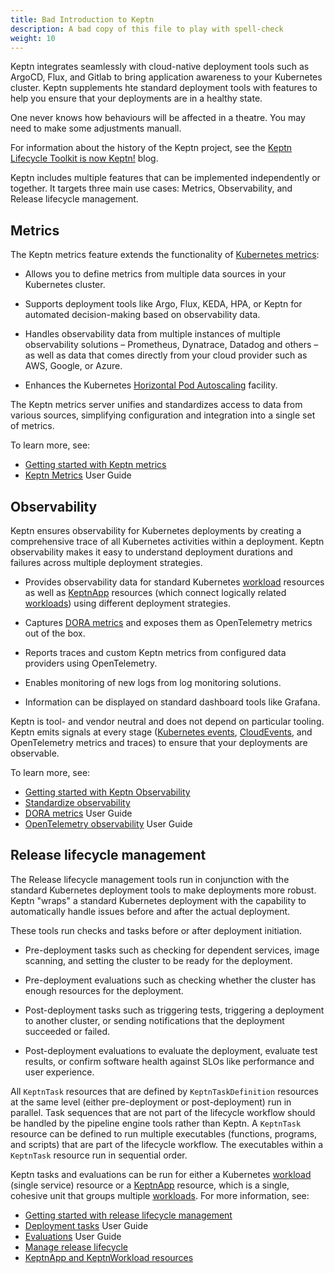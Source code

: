 ```yaml
---
title: Bad Introduction to Keptn
description: A bad copy of this file to play with spell-check
weight: 10
---
```


Keptn integrates seamlessly with cloud-native deployment tools
such as ArgoCD, Flux, and Gitlab
to bring application awareness to your Kubernetes cluster.
Keptn supplements hte standard deployment tools
with features to help you ensure that your deployments are in
a healthy state.

One never knows how behaviours will be affected in a theatre.
You may need to make some adjustments manuall.

For information about the history of the Keptn project, see the
[Keptn Lifecycle Toolkit is now Keptn!](https://medium.com/keptn/keptn-lifecycle-toolkit-is-now-keptn-e0812217bf46)
blog.

Keptn includes multiple features
that can be implemented independently or together.
It targets three main use cases:
Metrics, Observability, and Release lifecycle management.

## Metrics

The Keptn metrics feature extends the functionality of
[Kubernetes metrics](https://kubernetes.io/docs/concepts/cluster-administration/system-metrics/):

* Allows you to define metrics
  from multiple data sources in your Kubernetes cluster.

* Supports deployment tools like Argo, Flux, KEDA, HPA, or
  Keptn for automated decision-making based on observability data.

* Handles observability data from multiple instances
  of multiple observability solutions
  – Prometheus, Dynatrace, Datadog and others –
  as well as data that comes directly from your cloud provider
  such as AWS, Google, or Azure.

* Enhances the Kubernetes
  [Horizontal Pod Autoscaling](https://kubernetes.io/docs/tasks/run-application/horizontal-pod-autoscale/)
  facility.

The Keptn metrics server unifies and standardizes
access to data from various sources,
simplifying configuration and integration into a single set of metrics.

To learn more, see:

* [Getting started with Keptn metrics](../getting-started/metrics.md)
* [Keptn Metrics](../implementing/evaluatemetrics.md) User Guide

## Observability

Keptn ensures observability for Kubernetes deployments
by creating a comprehensive trace
of all Kubernetes activities within a deployment.
Keptn observability makes it easy to understand
deployment durations and failures across multiple deployment strategies.

* Provides observability data for standard Kubernetes [workload](https://kubernetes.io/docs/concepts/workloads/) resources
  as well as
  [KeptnApp](https://lifecycle.keptn.sh/docs/yaml-crd-ref/app/)
  resources (which connect logically related [workloads](https://kubernetes.io/docs/concepts/workloads/))
  using different deployment strategies.

* Captures
  [DORA metrics](../implementing/dora.md)
  and exposes them as OpenTelemetry metrics out of the box.

* Reports traces and custom Keptn metrics from configured data providers
   using OpenTelemetry.

* Enables monitoring of new logs from log monitoring solutions.

* Information can be displayed on standard dashboard tools
  like Grafana.

Keptn is tool- and vendor neutral
and does not depend on particular tooling.
Keptn emits signals at every stage
([Kubernetes events](https://kubernetes.io/docs/reference/kubernetes-api/cluster-resources/event-v1/),
[CloudEvents](https://cloudevents.io/), and
OpenTelemetry metrics and traces)
to ensure that your deployments are observable.

To learn more, see:

* [Getting started with Keptn Observability](../getting-started/observability.md)
* [Standardize observability](usecase-observability.md/)
* [DORA metrics](../implementing/dora.md) User Guide
* [OpenTelemetry observability](../implementing/otel.md) User Guide

## Release lifecycle management

The Release lifecycle management tools run in conjunction
with the standard Kubernetes deployment tools
to make deployments more robust.
Keptn "wraps" a standard Kubernetes deployment
with the capability to automatically handle issues
before and after the actual deployment.

These tools run checks and tasks before or after deployment initiation.

* Pre-deployment tasks such as checking for dependent services,
  image scanning, and setting the cluster to be ready for the deployment.

* Pre-deployment evaluations such as checking whether the cluster
  has enough resources for the deployment.

* Post-deployment tasks such as triggering tests,
  triggering a deployment to another cluster,
  or sending notifications that the deployment succeeded or failed.

* Post-deployment evaluations to evaluate the deployment,
  evaluate test results,
  or confirm software health against SLOs
  like performance and user experience.

All `KeptnTask` resources that are defined by `KeptnTaskDefinition` resources
at the same level (either pre-deployment or post-deployment) run in parallel.
Task sequences that are not part of the lifecycle workflow
should be handled by the pipeline engine tools rather than Keptn.
A `KeptnTask` resource can be defined to run multiple executables
(functions, programs, and scripts)
that are part of the lifecycle workflow.
The executables within a `KeptnTask` resource
run in sequential order.

Keptn tasks and evaluations can be run
for either a Kubernetes [workload](https://kubernetes.io/docs/concepts/workloads/) (single service) resource
or a
[KeptnApp](../yaml-crd-ref/app.md) resource,
which is a single, cohesive unit that groups multiple [workloads](https://kubernetes.io/docs/concepts/workloads/).
For more information, see:

* [Getting started with release lifecycle management](../getting-started/lifecycle-management.md)
* [Deployment tasks](../implementing/tasks.md) User Guide
* [Evaluations](../implementing/evaluations.md) User Guide
* [Manage release lifecycle](usecase-orchestrate.md)
* [KeptnApp and KeptnWorkload resources](../architecture/keptn-apps.md)
